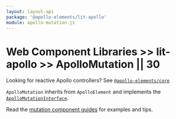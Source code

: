 ```yaml
---
layout: layout-api
package: '@apollo-elements/lit-apollo'
module: apollo-mutation.js
---
```

<!-- ----------------------------------------------------------------------------------------
     Welcome! This file includes automatically generated API documentation.
     To edit the docs that appear within, find the original source file under `packages/*`,
     corresponding to the package name and module in this YAML front-matter block.
     Thank you for your interest in Apollo Elements 😁
------------------------------------------------------------------------------------------ -->

# Web Component Libraries >> lit-apollo >> ApolloMutation || 30

<inline-notification type="tip">

Looking for reactive Apollo controllers? See [`@apollo-elements/core`](/api/core/)

</inline-notification>

`ApolloMutation` inherits from `ApolloElement` and implements the [`ApolloMutationInterface`](/api/core/interfaces/mutation/).

Read the [mutation component guides](../../../../guides/usage/mutations/) for examples and tips.
